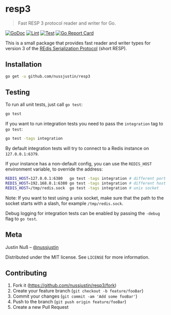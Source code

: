 # resp3
> Fast RESP 3 protocol reader and writer for Go.

[![GoDoc](https://godoc.org/github.com/nussjustin/resp3?status.svg)](https://godoc.org/github.com/nussjustin/resp3)
[![Lint](https://github.com/nussjustin/resp3/workflows/Lint/badge.svg)](https://github.com/nussjustin/resp3/actions?query=workflow%3ALint)
[![Test](https://github.com/nussjustin/resp3/workflows/Test/badge.svg)](https://github.com/nussjustin/resp3/actions?query=workflow%3ATest)
[![Go Report Card](https://goreportcard.com/badge/github.com/nussjustin/resp3)](https://goreportcard.com/report/github.com/nussjustin/resp3)

This is a small package that provides fast reader and writer types for version 3 of the
[REdis Serialization Protocol](https://redis.io/topics/protocol) (short RESP).

## Installation

```sh
go get -u github.com/nussjustin/resp3
```

## Testing

To run all unit tests, just call `go test`:

```sh
go test
```

If you want to run integration tests you need to pass the `integration` tag to `go test`:

```sh
go test -tags integration
```

By default integration tests will try to connect to a Redis instance on `127.0.0.1:6379`.

If your instance has a non-default config, you can use the `REDIS_HOST` environment variable, to override the address:

```sh
REDIS_HOST=127.0.0.1:6380   go test -tags integration # different port
REDIS_HOST=192.168.0.1:6380 go test -tags integration # different host
REDIS_HOST=/tmp/redis.sock  go test -tags integration # unix socket
```

Note: If you want to test using a unix socket, make sure that the path to the socket starts with a slash,
for example `/tmp/redis.sock`.

Debug logging for integration tests can be enabled by passing the `-debug` flag to `go test`.

## Meta

Justin Nuß – [@nussjustin](https://twitter.com/nussjustin)

Distributed under the MIT license. See ``LICENSE`` for more information.

## Contributing

1. Fork it (<https://github.com/nussjustin/resp3/fork>)
2. Create your feature branch (`git checkout -b feature/fooBar`)
3. Commit your changes (`git commit -am 'Add some fooBar'`)
4. Push to the branch (`git push origin feature/fooBar`)
5. Create a new Pull Request
